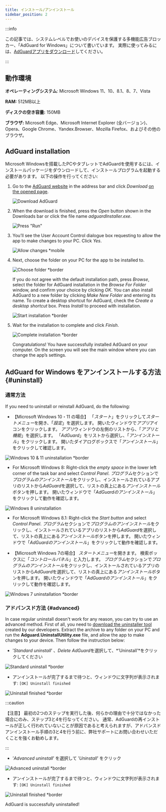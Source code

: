```yaml
---
title: インストール/アンインストール
sidebar_position: 2
---
```


:::info

この記事では、システムレベルでお使いのデバイスを保護する多機能広告ブロッカー、「AdGuard for Windows」について書いています。 実際に使ってみるには、[AdGuardアプリをダウンロード](https://adguard.com/download.html?auto=true)してください。

:::

## 動作環境

**オペレーティングシステム**: Microsoft Windows 11、10、8.1、8、7、Vista

**RAM:** 512MB以上

**ディスクの空き容量:** 150MB

**ブラウザ:** Microsoft Edge、Microsoft Internet Explorer (全バージョン)、Opera、Google Chrome、Yandex.Browser、Mozilla Firefox、およびその他のブラウザ。

## AdGuard installation

Microsoft Windowsを搭載したPCやタブレットでAdGuardを使用するには、インストールパッケージをダウンロードして、インストールプログラムを起動する必要があります。 以下の操作を行ってください:

1. Go to the [AdGuard website](http://adguard.com) in the address bar and click *Download* [on the opened page](https://adguard.com/download.html?auto=1).

   ![Download AdGuard](https://cdn.adtidy.org/content/kb/ad_blocker/windows/installation/download-from-website.png)

2. When the download is finished, press the *Open* button shown in the Downloads bar or click the file name *adguardInstaller.exe*.

   ![Press "Run"](https://cdn.adtidy.org/content/kb/ad_blocker/windows/installation/click-download.png)

3. You’ll see the User Account Control dialogue box requesting to allow the app to make changes to your PC. Click *Yes*.

   ![Allow changes *mobile](https://cdn.adtidy.org/content/kb/ad_blocker/windows/installation/allow-changes.png)

4. Next, choose the folder on your PC for the app to be installed to.

   ![Choose folder *border](https://cdn.adtidy.org/content/kb/ad_blocker/windows/installation/install-wizard.png)

   If you do not agree with the default installation path, press *Browse*, select the folder for AdGuard installation in the *Browse For Folder* window, and confirm your choice by clicking *OK*. You can also install AdGuard to a new folder by clicking *Make New Folder* and entering its name. To create a desktop shortcut for AdGuard, check the *Create a desktop shortcut* box. Press *Install* to proceed with installation.

   ![Start installation *border](https://cdn.adtidy.org/content/kb/ad_blocker/windows/installation/start-install.png)

5. Wait for the installation to complete and click *Finish*.

   ![Complete installation *border](https://cdn.adtidy.org/content/kb/ad_blocker/windows/installation/finish-install.png)

   Congratulations! You have successfully installed AdGuard on your computer. On the screen you will see the main window where you can change the app’s settings.

## AdGuard for Windows をアンインストールする方法 {#uninstall}

### 通常方法

If you need to uninstall or reinstall AdGuard, do the following:

* 【Microsoft Windows 10・11 の場合】 「*スタート*」をクリックして*スタートメニュー*を開き、「*設定*」を選択します。 開いたウィンドウで*アプリ*アイコンをクリックします。 *アプリ*ウィンドウの左側のリストから、「*アプリと機能*」を選択します。 「*AdGuard*」をリストから選択し、「*アンインストール*」をクリックします。 開いたダイアログボックスで「*アンインストール*」をクリックして確認します。

![Windows 10 & 11 uninstallation *border](https://cdn.adtidy.org/content/kb/ad_blocker/windows/installation/win10-uninstall.png)

* For Microsoft Windows 8: Right-click the *empty space* in the lower left corner of the task bar and select *Control Panel*. *プログラム*セクションで*プログラムのアンインストール*をクリックし、インストールされているアプリのリストから*AdGuard*を選択して、リストの真上にある*アンインストール*ボタンを押します。 開いたウィンドウで「*AdGuardのアンインストール*」をクリックして動作を確認します。

![Windows 8 uninstallation](https://cdn.adtidy.org/content/kb/ad_blocker/windows/installation/win8-uninstall.png)

* For Microsoft Windows 8.1: Right-click the *Start button* and select *Control Panel*. *プログラム*セクションで*プログラムのアンインストール*をクリックし、インストールされているアプリのリストから*AdGuard*を選択して、リストの真上にある*アンインストール*ボタンを押します。 開いたウィンドウで「*AdGuardのアンインストール*」をクリックして動作を確認します。

* 【Microsoft Windows 7の場合】 *スタートメニュー*を開きます。 検索ボックスに「*コントロールパネル*」と入力します。 *プログラム*セクションで*プログラムのアンインストール*をクリックし、インストールされているアプリのリストから*AdGuard*を選択して、リストの真上にある*アンインストール*ボタンを押します。 開いたウィンドウで「*AdGuardのアンインストール*」をクリックして動作を確認します。

![Windows 7 uninstallation *border](https://cdn.adtidy.org/content/kb/ad_blocker/windows/installation/win7-uninstall.png)

### アドバンスド方法 {#advanced}

In case regular uninstall doesn't work for any reason, you can try to use an advanced method. First of all, you need to [download the uninstaller tool](https://cdn.adtidy.org/distr/windows/Uninstall_Utility.zip) created by our developers. Extract the archive to any folder on your PC and run the **Adguard.UninstallUtility.exe** file, and allow the app to make changes to your device. Then follow the instruction below:

* ’*Standard uninstall*’ 、*Delete AdGuard*を選択して、*’Uninstall’*をクリックしてください

![Standard uninstall *border](https://cdn.adtidy.org/content/kb/ad_blocker/windows/installation/standard-uninstall.png)

* アンインストールが完了するまで待つと、ウィンドウに文字列が表示されます: `[OK] Uninstall finished`

![Uninstall finished *border](https://cdn.adtidy.org/content/kb/ad_blocker/windows/installation/standard-uninstall-2.png)

:::caution

【注意】 最初の2つのステップを実行した後、何らかの理由で十分ではなかった場合にのみ、ステップ3と4を行なってください。 通常、AdGuardの再インストールが正しく行われていないことが原因であると考えられますが、アドバンスドアンインストール手順の3と4を行う前に、弊社サポートにお問い合わせいただくことを強くお勧めします。

:::

* ’*Advanced uninstall*’ を選択して ’*Uninstall*’ をクリック

![Advanced uninstall *border](https://cdn.adtidy.org/content/kb/ad_blocker/windows/installation/advanced-uninstall.png)

* アンインストールが完了するまで待つと、ウィンドウに文字列が表示されます: `[OK] Uninstall finished`

![Uninstall finished *border](https://cdn.adtidy.org/content/kb/ad_blocker/windows/installation/advanced-uninstall-2.png)

AdGuard is successfully uninstalled!
